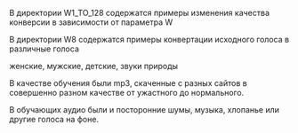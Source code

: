 В директории W1_TO_128 содержатся примеры изменения качества конверсии в зависимости от параметра W

В директории W8 содержатся примеры конвертации исходного голоса в различные голоса

женские,
мужские,
детские,
звуки природы

В качестве обучения были mp3, скаченные с разных сайтов в совершенно разном качестве от ужастного до нормального.

В обучающих аудио были и посторонние шумы, музыка, хлопанье или другие голоса на фоне.

